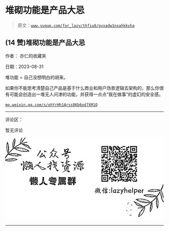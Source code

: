 # 堆砌功能是产品大忌

> 原文：[`www.yuque.com/for_lazy/thfiu8/gvxadw1nxahkkvha`](https://www.yuque.com/for_lazy/thfiu8/gvxadw1nxahkkvha)

## (14 赞)堆砌功能是产品大忌

作者： 亦仁的收藏夹

日期：2023-08-31

堆功能 = 自己没想明白的胡来。

如果你不能思考清楚自己产品是基于什么商业和用户场景逻辑去架构的，那么你很有可能会创造出一堆无人问津的功能，并获得一点点“我在做事”的虚幻的安全感。

[`mp.weixin.qq.com/s/ohYrHh1Arss8Kb6od7XM1Q`](https://mp.weixin.qq.com/s/ohYrHh1Arss8Kb6od7XM1Q)

* * *

评论区：

暂无评论

![](img/1c37d505930596d12a88ab23e11aa07a.png)

* * *